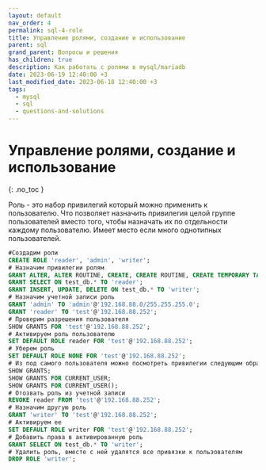 ```yaml
---
layout: default
nav_order: 4
permalink: sql-4-role
title: Управление ролями, создание и использование
parent: sql
grand_parent: Вопросы и решения
has_children: true
description: Как работать с ролями в mysql/mariadb
date: 2023-06-19 12:40:00 +3
last_modified_date: 2023-06-18 12:40:00 +3
tags:
  - mysql
  - sql
  - questions-and-solutions
---
```


# Управление ролями, создание и использование
{: .no_toc }

Роль - это набор привилегий который можно применить к пользователю. 
Что позволяет назначить привилегия целой группе пользователей вместо того, чтобы назначать их по отдельности каждому пользователю.
Имеет место если много однотипных пользователей. 

```sql
#Создадим роли
CREATE ROLE 'reader', 'admin', 'writer';
# Назначим привилегии ролям
GRANT ALTER, ALTER ROUTINE, CREATE, CREATE ROUTINE, CREATE TEMPORARY TABLES, CREATE USER, CREATE VIEW, DELETE, DROP, EVENT, EXECUTE, INDEX, INSERT, LOCK TABLES, PROCESS, REFERENCES, RELOAD, REPLICATION CLIENT, REPLICATION SLAVE, SELECT, SHOW DATABASES, SHOW VIEW, TRIGGER, UPDATE ON *.* TO 'admin' WITH GRANT OPTION;
GRANT SELECT ON test_db.* TO 'reader';
GRANT INSERT, UPDATE, DELETE ON test_db.* TO 'writer';
# Назначим учетной записи роль
GRANT 'admin' TO 'admin'@'192.168.88.0/255.255.255.0';
GRANT 'reader' TO 'test'@'192.168.88.252';
# Проверим разрешения пользователя
SHOW GRANTS FOR 'test'@'192.168.88.252';
# Активируем роль пользователю
SET DEFAULT ROLE reader FOR 'test'@'192.168.88.252';
# Уберем роль
SET DEFAULT ROLE NONE FOR 'test'@'192.168.88.252';
# Из под самого пользователя можно посмотреть привилегии следующим образом
SHOW GRANTS;
SHOW GRANTS FOR CURRENT_USER;
SHOW GRANTS FOR CURRENT_USER();
# Отозвать роль из учетной записи
REVOKE reader FROM 'test'@'192.168.88.252';
# Назначим другую роль
GRANT 'writer' TO 'test'@'192.168.88.252';
# Активируем ее
SET DEFAULT ROLE writer FOR 'test'@'192.168.88.252';
# Добавить права в активированную роль
GRANT SELECT ON test_db.* TO 'writer';
# Удалить роль, вместе с ней удалятся все привязки к пользователям
DROP ROLE 'writer';
```